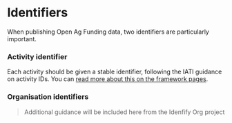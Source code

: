 Identifiers
===========

When publishing Open Ag Funding data, two identifiers are particularly important.

### Activity identifier

Each activity should be given a stable identifier, following the IATI guidance on activity IDs. You can [read more about this on the framework pages](framework.md).

### Organisation identifiers

> Additional guidance will be included here from the Idenfify Org project
